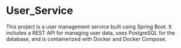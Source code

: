 # User_Service
This project is a user management service built using Spring Boot. It includes a REST API for managing user data, uses PostgreSQL for the database, and is containerized with Docker and Docker Compose.
